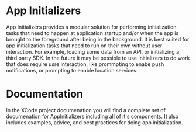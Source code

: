 # App Initializers
App Initializers provides a modular solution for performing initialization tasks that need to happen 
at application startup and/or when the app is brought to the foreground after being in the background. 
It is best suited for app initialization tasks that need to run on their own without user interaction. 
For example, loading some data from an API, or initializing a third party SDK. 
 In the future it may be possible to use Initializers to do work that does require usre interaction, 
like prommpting to enabe push notifications, or prompting to enable location services.
 
# Documentation
In the XCode project documenation you will find a complete set of documenation for AppInitializers 
including all of it's components. It also includes examples, advice, and best practices for doing app initialization.
